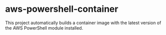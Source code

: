 # aws-powershell-container
This project automatically builds a container image with the latest version of the AWS PowerShell module installed.
